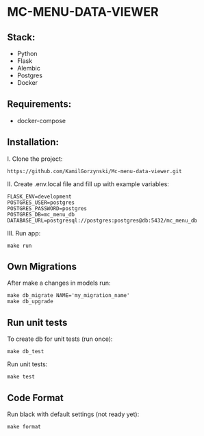 # MC-MENU-DATA-VIEWER

## Stack:
- Python
- Flask
- Alembic
- Postgres
- Docker

## Requirements:
- docker-compose

## Installation:
I. Clone the project:
```
https://github.com/KamilGorzynski/Mc-menu-data-viewer.git
```

II. Create .env.local file and fill up with example variables:
```
FLASK_ENV=development
POSTGRES_USER=postgres
POSTGRES_PASSWORD=postgres
POSTGRES_DB=mc_menu_db
DATABASE_URL=postgresql://postgres:postgres@db:5432/mc_menu_db
```

III. Run app:
```
make run
```

## Own Migrations
After make a changes in models run:
```
make db_migrate NAME='my_migration_name'
make db_upgrade
```

## Run unit tests
To create db for unit tests (run once):
```
make db_test
```

Run unit tests:
```
make test
```

## Code Format
Run black with default settings (not ready yet):
```
make format
```
